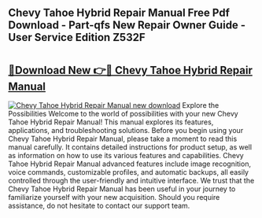 ## Chevy Tahoe Hybrid Repair Manual Free Pdf Download - Part-qfs New Repair Owner Guide - User Service Edition Z532F

# <h2><a href="http://bc5475.oget.top/?id=Chevy+Tahoe+Hybrid+Repair+Manual">🔗Download New 👉🔴 Chevy Tahoe Hybrid Repair Manual</a></h2>

[![Chevy Tahoe Hybrid Repair Manual new download](https://i.imgur.com/5g1atiW.png)](http://bc5475.oget.top/?id=Chevy+Tahoe+Hybrid+Repair+Manual)
Explore the Possibilities Welcome to the world of possibilities with your new Chevy Tahoe Hybrid Repair Manual! This manual explores its features, applications, and troubleshooting solutions. Before you begin using your Chevy Tahoe Hybrid Repair Manual, please take a moment to read this manual carefully. It contains detailed instructions for product setup, as well as information on how to use its various features and capabilities. Chevy Tahoe Hybrid Repair Manual advanced features include image recognition, voice commands, customizable profiles, and automatic backups, all easily controlled through the user-friendly and intuitive interface. We trust that the Chevy Tahoe Hybrid Repair Manual has been useful in your journey to familiarize yourself with your new acquisition. Should you require assistance, do not hesitate to contact our support team.
